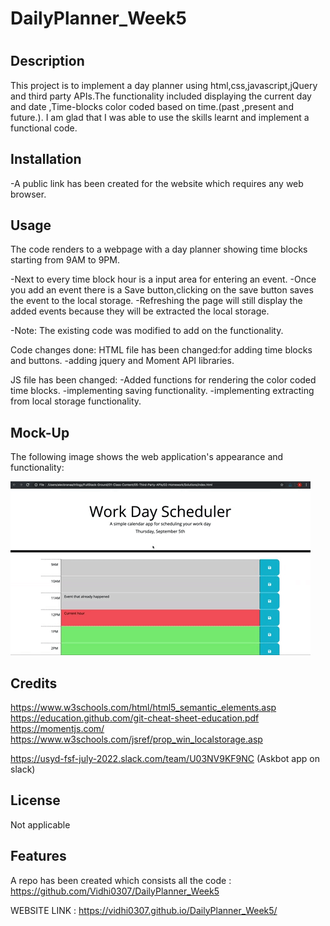 # DailyPlanner_Week5

# <Week5 Challenge Assignement Solution  >

## Description

This project is to implement a day planner using html,css,javascript,jQuery and third party APIs.The functionality included displaying the current day and date ,Time-blocks color coded based on time.(past ,present and future.).
I am glad that I was able to use the skills learnt and implement a functional code.





## Installation

-A public link has been created for the website which requires any web browser.


## Usage

The code renders to a webpage with a day planner showing time blocks starting from 9AM to 9PM.

-Next to every time block hour is a input area for entering an event.
-Once you add an event there is a Save button,clicking on the save button saves the event to the local storage.
-Refreshing the page will still display the added events because they will be extracted the local storage.

-Note: The existing code was modified to add on the functionality.

Code changes done:
HTML file has been changed:for adding time blocks and buttons.
-adding jquery and Moment API libraries.

JS file has been changed:
-Added functions for rendering the color coded time blocks.
-implementing saving functionality.
-implementing extracting from local storage functionality.

## Mock-Up

The following image shows the web application's appearance and functionality:

![The day planner shows the current date and color coded time blocks adding the events feature.](/assets/css/images/05-third-party-apis-homework-demo.gif)


## Credits

https://www.w3schools.com/html/html5_semantic_elements.asp
https://education.github.com/git-cheat-sheet-education.pdf
https://momentjs.com/
https://www.w3schools.com/jsref/prop_win_localstorage.asp

https://usyd-fsf-july-2022.slack.com/team/U03NV9KF9NC (Askbot app on slack)



## License

Not applicable

## Features

A repo has been created which consists all the code :
https://github.com/Vidhi0307/DailyPlanner_Week5


WEBSITE LINK : https://vidhi0307.github.io/DailyPlanner_Week5/




